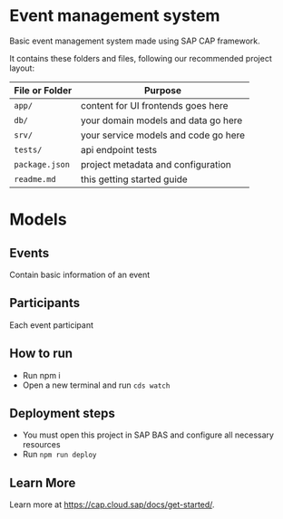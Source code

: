 # Event management system

Basic event management system made using SAP CAP framework.

It contains these folders and files, following our recommended project layout:

File or Folder | Purpose
---------|----------
`app/` | content for UI frontends goes here
`db/` | your domain models and data go here
`srv/` | your service models and code go here
`tests/` | api endpoint tests
`package.json` | project metadata and configuration
`readme.md` | this getting started guide

# Models

## Events
Contain basic information of an event

## Participants
Each event participant


## How to run

- Run npm i
- Open a new terminal and run `cds watch`

## Deployment steps

- You must open this project in SAP BAS and configure all necessary resources
- Run `npm run deploy`

## Learn More

Learn more at https://cap.cloud.sap/docs/get-started/.
